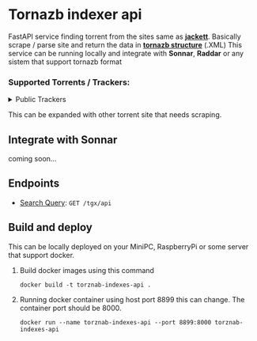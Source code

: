 # Tornazb indexer api

FastAPI service finding torrent from the sites same as **[jackett](https://github.com/Jackett/Jackett)**.
Basically scrape / parse site and return the data in **[tornazb structure](https://torznab.github.io/spec-1.3-draft/torznab/Specification-v1.3.html#torznab-api-specification)**  (.XML) 
This service can be running locally and integrate with **Sonnar**,  **Raddar** or any sistem that support tornazb format

### Supported Torrents / Trackers:

<details>
<summary>Public Trackers</summary>
    
* TorrentGalaxy [TGX](https://torrentgalaxy.one/)
    
</details>

This can be expanded with other torrent site that needs scraping.


## Integrate with Sonnar
coming soon...

## Endpoints
- [Search Query](./docs/search_query.md): `GET /tgx/api`




## Build and deploy
This can be locally deployed on your MiniPC, RaspberryPi or some server that support docker.

1. Build docker images using this command
   ```shell
   docker build -t torznab-indexes-api .
   ```
2. Running docker container using host port 8899 this can change. The container port should be 8000.
   ```shell
   docker run --name torznab-indexes-api --port 8899:8000 torznab-indexes-api
   ```

